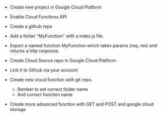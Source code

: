 - Create new project in Google Cloud Platform
- Enable Cloud Functions API
- Create a github repo
- Add a folder "MyFunction" with a index.js file.
- Export a named function MyFunction which takes params (req, res) and returns a http response.
- Create Cloud Source repo in Google Cloud Platform
- Link it to Github via your account
- Create new cloud function with git repo.
	- Rember to set correct folder name
	- And correct function name

- Create more advanced function with GET and POST and google cloud storage